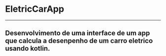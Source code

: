 # EletricCarApp

----
Desenvolvimento de uma interface de um app que calcula a desenpenho de um carro eletrico usando kotlin.
----
